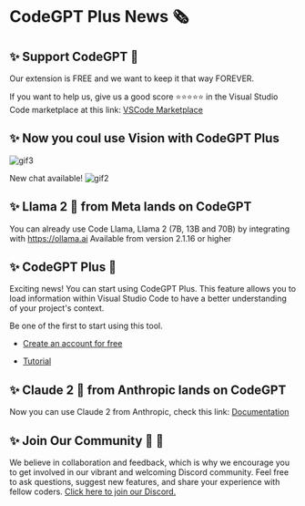 # CodeGPT Plus News 🗞
## ✨ Support CodeGPT 🥳

Our extension is FREE and we want to keep it that way FOREVER.

If you want to help us, give us a good score ⭐️⭐️⭐️⭐️⭐️ in the Visual Studio Code marketplace at this link:
[VSCode Marketplace](https://marketplace.visualstudio.com/items?itemName=DanielSanMedium.dscodegpt&ssr=false#review-details)

## ✨ Now you coul use Vision with CodeGPT Plus
![gif3](https://github.com/davila7/code-gpt-docs/assets/6216945/c8b92f8b-98ef-496c-9f5a-835a8c09ffdd)

New chat available!
![gif2](https://github.com/davila7/code-gpt-docs/assets/6216945/23b0d065-970b-45cb-97f5-a985dd88c8d6)

## ✨ Llama 2 🦙 from Meta lands on CodeGPT

You can already use Code Llama, Llama 2 (7B, 13B and 70B) by integrating with https://ollama.ai
Available from version 2.1.16 or higher

## ✨ CodeGPT Plus 🚀

Exciting news! You can start using CodeGPT Plus. This feature allows you to load information within Visual Studio Code to have a better understanding of your project's context.

Be one of the first to start using this tool.

- [Create an account for free](https://account.codegpt.co/auth/register)
  
- [Tutorial](https://www.youtube.com/watch?v=UX9LncRh0h8)


## ✨ Claude 2 🤖 from Anthropic lands on CodeGPT

Now you can use Claude 2 from Anthropic, check this link:
[Documentation](https://docs.codegpt.co/docs/tutorial-ai-providers/anthropic)

## ✨ Join Our Community 🤜 🤛

We believe in collaboration and feedback, which is why we encourage you to get involved in our vibrant and welcoming Discord community. Feel free to ask questions, suggest new features, and share your experience with fellow coders.
[Click here to join our Discord.](https://discord.gg/vgTGsVr69s)
